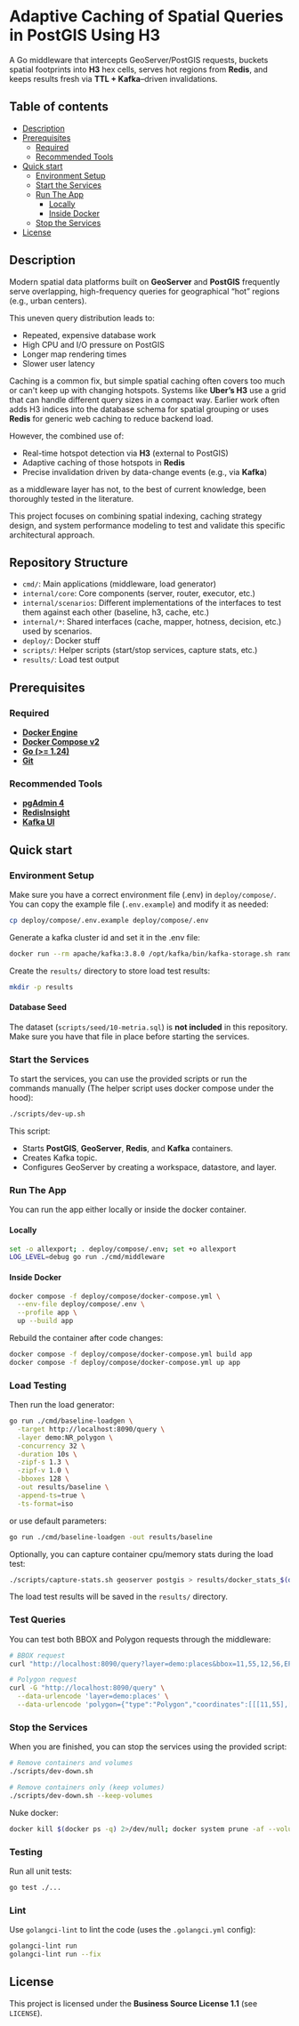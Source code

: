 # Adaptive Caching of Spatial Queries in PostGIS Using H3

A Go middleware that intercepts GeoServer/PostGIS requests, buckets spatial
footprints into **H3** hex cells, serves hot regions from **Redis**, and keeps
results fresh via **TTL + Kafka**–driven invalidations.

## Table of contents

* [Description](#description)
* [Prerequisites](#prerequisites)
  * [Required](#required)
  * [Recommended Tools](#recommended-tools)
* [Quick start](#quick-start)
  * [Environment Setup](#environment-setup)
  * [Start the Services](#start-the-services)
  * [Run The App](#run-the-app)
    * [Locally](#locally)
    * [Inside Docker](#inside-docker)
  * [Stop the Services](#stop-the-services)
* [License](#license)

## Description

Modern spatial data platforms built on **GeoServer** and **PostGIS** frequently serve
overlapping, high-frequency queries for geographical “hot” regions (e.g., urban centers).

This uneven query distribution leads to:

* Repeated, expensive database work
* High CPU and I/O pressure on PostGIS
* Longer map rendering times
* Slower user latency

Caching is a common fix, but simple spatial caching often covers too much or
can't keep up with changing hotspots. Systems like **Uber’s H3** use a grid that
can handle different query sizes in a compact way. Earlier work often adds H3
indices into the database schema for spatial grouping or uses **Redis** for
generic web caching to reduce backend load.

However, the combined use of:

* Real-time hotspot detection via **H3** (external to PostGIS)
* Adaptive caching of those hotspots in **Redis**
* Precise invalidation driven by data-change events (e.g., via **Kafka**)

as a middleware layer has not, to the best of current
knowledge, been thoroughly tested in the literature.

This project focuses on combining spatial indexing, caching strategy design, and
system performance modeling to test and validate this specific architectural approach.

## Repository Structure

* `cmd/`: Main applications (middleware, load generator)
* `internal/core`: Core components (server, router, executor, etc.)
* `internal/scenarios`: Different implementations of the interfaces to
test them against each other (baseline, h3, cache, etc.)
* `internal/*`: Shared interfaces (cache, mapper, hotness, decision, etc.)
used by scenarios.
* `deploy/`: Docker stuff
* `scripts/`: Helper scripts (start/stop services, capture stats, etc.)
* `results/`: Load test output

## Prerequisites

### Required

* [**Docker Engine**](https://docs.docker.com/engine/install)
* [**Docker Compose v2**](https://docs.docker.com/compose/install)
* [**Go (>= 1.24)**](https://go.dev/doc/install)
* [**Git**](https://git-scm.com/downloads)

### Recommended Tools

* [**pgAdmin 4**](https://www.pgadmin.org/download)
* [**RedisInsight**](https://redis.io/insight/)
* [**Kafka UI**](https://github.com/provectus/kafka-ui)

## Quick start

### Environment Setup

Make sure you have a correct environment file (.env) in `deploy/compose/`. You
can copy the example file (`.env.example`) and modify it as needed:

```bash
cp deploy/compose/.env.example deploy/compose/.env
```

Generate a kafka cluster id and set it in the .env file:

```bash
docker run --rm apache/kafka:3.8.0 /opt/kafka/bin/kafka-storage.sh random-uuid
```

Create the `results/` directory to store load test results:

```bash
mkdir -p results
```

#### Database Seed

The dataset (`scripts/seed/10-metria.sql`) is **not included** in this repository.
Make sure you have that file in place before starting the services.

### Start the Services

To start the services, you can use the provided scripts or run the commands
manually (The helper script uses docker compose under the hood):

```bash
./scripts/dev-up.sh
```

This script:

* Starts **PostGIS**, **GeoServer**, **Redis**, and **Kafka** containers.
* Creates Kafka topic.
* Configures GeoServer by creating a workspace, datastore, and layer.

### Run The App

You can run the app either locally or inside the docker container.

#### Locally

```bash
set -o allexport; . deploy/compose/.env; set +o allexport
LOG_LEVEL=debug go run ./cmd/middleware
```

#### Inside Docker

```bash
docker compose -f deploy/compose/docker-compose.yml \
  --env-file deploy/compose/.env \
  --profile app \
  up --build app
```

Rebuild the container after code changes:

```bash
docker compose -f deploy/compose/docker-compose.yml build app
docker compose -f deploy/compose/docker-compose.yml up app
```

### Load Testing

Then run the load generator:

```bash
go run ./cmd/baseline-loadgen \
  -target http://localhost:8090/query \
  -layer demo:NR_polygon \
  -concurrency 32 \
  -duration 10s \
  -zipf-s 1.3 \
  -zipf-v 1.0 \
  -bboxes 128 \
  -out results/baseline \
  -append-ts=true \
  -ts-format=iso
```

or use default parameters:

```bash
go run ./cmd/baseline-loadgen -out results/baseline
```

Optionally, you can capture container cpu/memory stats during the load test:

```bash
./scripts/capture-stats.sh geoserver postgis > results/docker_stats_$(date -u +%Y%m%d_%H%M%SZ).csv
```

The load test results will be saved in the `results/` directory.

### Test Queries

You can test both BBOX and Polygon requests through the middleware:

```bash
# BBOX request
curl "http://localhost:8090/query?layer=demo:places&bbox=11,55,12,56,EPSG:4326"

# Polygon request
curl -G "http://localhost:8090/query" \
  --data-urlencode 'layer=demo:places' \
  --data-urlencode 'polygon={"type":"Polygon","coordinates":[[[11,55],[12,55],[12,56],[11,56],[11,55]]]}'
```

### Stop the Services

When you are finished, you can stop the services using the provided script:

```bash
# Remove containers and volumes
./scripts/dev-down.sh

# Remove containers only (keep volumes)
./scripts/dev-down.sh --keep-volumes
```

Nuke docker:

```bash
docker kill $(docker ps -q) 2>/dev/null; docker system prune -af --volumes
```

### Testing

Run all unit tests:

```bash
go test ./...
```

### Lint

Use `golangci-lint` to lint the code (uses the `.golangci.yml` config):

```bash
golangci-lint run
golangci-lint run --fix
```

## License

This project is licensed under the **Business Source License 1.1** (see
`LICENSE`).
